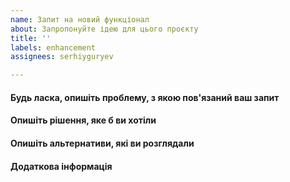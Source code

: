 ```yaml
---
name: Запит на новий функціонал
about: Запропонуйте ідею для цього проєкту
title: ''
labels: enhancement
assignees: serhiyguryev

---
```


#### Будь ласка, опишіть проблему, з якою пов'язаний ваш запит

<!-- Чіткий і стислий опис проблеми. Наприклад. Я завжди розчаровуюся, коли [...] -->

#### Опишіть рішення, яке б ви хотіли

<!-- Чіткий і стислий опис того, що ви хочете, щоб сталося -->

#### Опишіть альтернативи, які ви розглядали

<!-- Чіткий і стислий опис будь-яких альтернативних рішень або функцій, які ви розглянули -->

#### Додаткова інформація

<!-- Додайте тут будь-яку іншу інформацію та (або) скриншоти, що стосуються вашого запиту -->
